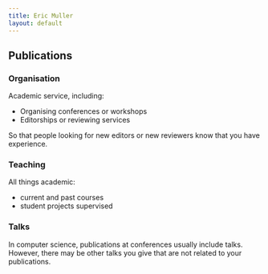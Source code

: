 ```yaml
---
title: Eric Muller
layout: default
---
```

## Publications

### Organisation
Academic service, including:
- Organising conferences or workshops
- Editorships or reviewing services

So that people looking for new editors or new reviewers know that you have experience.

### Teaching

All things academic:
- current and past courses
- student projects supervised


### Talks

In computer science, publications at conferences usually include talks.
However, there may be other talks you give that are not related to your publications.
